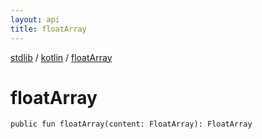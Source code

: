 ```yaml
---
layout: api
title: floatArray
---
```

[stdlib](../index.md) / [kotlin](index.md) / [floatArray](floatArray.md)

# floatArray

```
public fun floatArray(content: FloatArray): FloatArray
```
